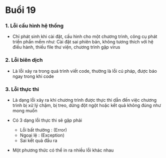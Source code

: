 # Buổi 19

### 1. Lỗi cấu hình hệ thống

- Chỉ phát sinh khi cài đặt, cấu hình cho một chương trình, công cụ phát triển phần mềm như: Cài đặt sai phiên bản, không tương thích với hệ điều hành, thiếu file thư viện, chương trình gặp virus

### 2. Lỗi biên dịch

- Là lỗi xảy ra trong quá trình viết code, thường là lỗi cú pháp, được báo ngay trong khi code

### 3. Lỗi thực thi

- Là dạng lỗi xảy ra khi chương trình được thực thi dẫn đến việc chương trình bị xử lý chậm, bị treo, dừng đột ngột hoặc kết quả không đúng như mong muốn

- Có 3 dạng lỗi thực thi sẽ gặp phải
  + Lỗi bất thường : (Error)
  + Ngoại lệ : (Exception)
  + Sai kết quả đầu ra

- Một phương thức có thể in ra nhiều lỗi khác nhau
